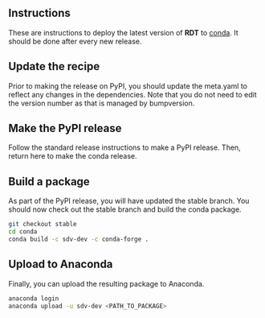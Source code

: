 ## Instructions

These are instructions to deploy the latest version of **RDT** to [conda](https://docs.conda.io/en/latest/).
It should be done after every new release.

## Update the recipe
Prior to making the release on PyPI, you should update the meta.yaml to reflect any changes in the dependencies.
Note that you do not need to edit the version number as that is managed by bumpversion.

## Make the PyPI release
Follow the standard release instructions to make a PyPI release. Then, return here to make the conda release.

## Build a package
As part of the PyPI release, you will have updated the stable branch. You should now check out the stable 
branch and build the conda package.

```bash
git checkout stable
cd conda
conda build -c sdv-dev -c conda-forge .
```

## Upload to Anaconda
Finally, you can upload the resulting package to Anaconda.

```bash
anaconda login
anaconda upload -u sdv-dev <PATH_TO_PACKAGE>
```